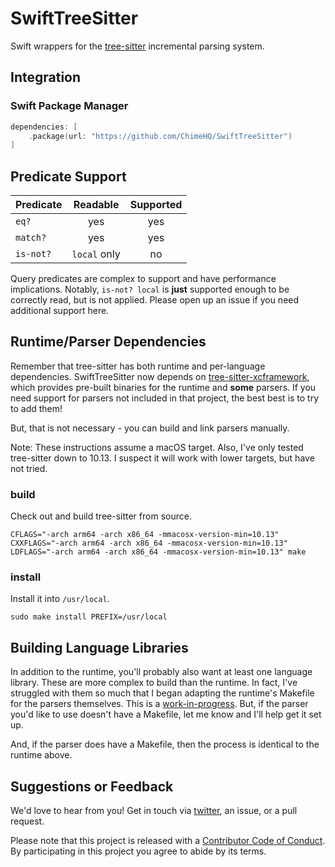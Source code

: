 # SwiftTreeSitter

Swift wrappers for the [tree-sitter](https://tree-sitter.github.io/) incremental parsing system.

## Integration

### Swift Package Manager

```swift
dependencies: [
    .package(url: "https://github.com/ChimeHQ/SwiftTreeSitter")
]
```

## Predicate Support

| Predicate | Readable | Supported |
| ----------|:--------:|:---------:|
| `eq?` | yes | yes |
| `match?`  | yes | yes |
| `is-not?`  | `local` only | no |

Query predicates are complex to support and have performance implications. Notably, `is-not? local` is **just** supported enough to be correctly read, but is not applied. Please open up an issue if you need additional support here.

## Runtime/Parser Dependencies

Remember that tree-sitter has both runtime and per-language dependencies. SwiftTreeSitter now depends on [tree-sitter-xcframework](https://github.com/krzyzanowskim/tree-sitter-xcframework), which provides pre-built binaries for the runtime and **some** parsers. If you need support for parsers not included in that project, the best best is to try to add them!

But, that is not necessary - you can build and link parsers manually.

Note: These instructions assume a macOS target. Also, I've only tested tree-sitter down to 10.13. I suspect it will work with lower targets, but have not tried.

### build

Check out and build tree-sitter from source. 

    CFLAGS="-arch arm64 -arch x86_64 -mmacosx-version-min=10.13" CXXFLAGS="-arch arm64 -arch x86_64 -mmacosx-version-min=10.13" LDFLAGS="-arch arm64 -arch x86_64 -mmacosx-version-min=10.13" make

### install

Install it into `/usr/local`.

    sudo make install PREFIX=/usr/local

## Building Language Libraries

In addition to the runtime, you'll probably also want at least one language library. These are more complex to build than the runtime. In fact, I've struggled with them so much that I began adapting the runtime's Makefile for the parsers themselves. This is a [work-in-progress](https://github.com/tree-sitter/tree-sitter/issues/1488). But, if the parser you'd like to use doesn't have a Makefile, let me know and I'll help get it set up.

And, if the parser does have a Makefile, then the process is identical to the runtime above.

## Suggestions or Feedback

We'd love to hear from you! Get in touch via [twitter](https://twitter.com/chimehq), an issue, or a pull request.

Please note that this project is released with a [Contributor Code of Conduct](CODE_OF_CONDUCT.md). By participating in this project you agree to abide by its terms.
